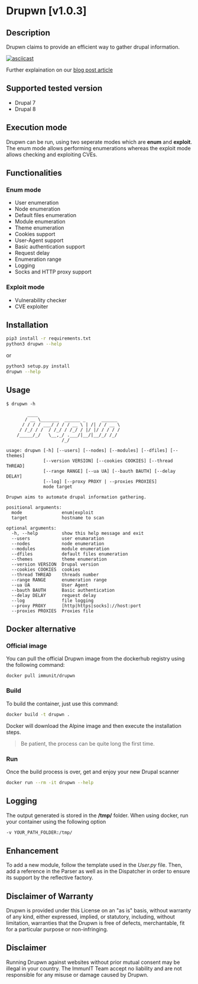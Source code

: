 # Drupwn [v1.0.3]

## Description

Drupwn claims to provide an efficient way to gather drupal information.

[![asciicast](https://asciinema.org/a/J6dQmUJVskyHV07iARITfoLan.svg)](https://asciinema.org/a/J6dQmUJVskyHV07iARITfoLan)

Further explaination on our [blog post article](https://www.immunit.ch/en/blog/2018/04/10/yet-another-drupal-scanner-drupwn-2/)

## Supported tested version

* Drupal 7
* Drupal 8

## Execution mode

Drupwn can be run, using two seperate modes which are **enum** and **exploit**.
The enum mode allows performing enumerations whereas the exploit mode allows checking and exploiting CVEs.

## Functionalities

### Enum mode

* User enumeration
* Node enumeration
* Default files enumeration
* Module enumeration
* Theme enumeration
* Cookies support
* User-Agent support
* Basic authentication support
* Request delay
* Enumeration range
* Logging
* Socks and HTTP proxy support

### Exploit mode

* Vulnerability checker
* CVE exploiter

## Installation

```bash
pip3 install -r requirements.txt
python3 drupwn --help
```

or

```bash
python3 setup.py install
drupwn --help
```

## Usage

```
$ drupwn -h

        ____
       / __ \_______  ______ _      ______
      / / / / ___/ / / / __ \ | /| / / __ \
     / /_/ / /  / /_/ / /_/ / |/ |/ / / / /
    /_____/_/   \__,_/ .___/|__/|__/_/ /_/
                     /_/

usage: drupwn [-h] [--users] [--nodes] [--modules] [--dfiles] [--themes]
              [--version VERSION] [--cookies COOKIES] [--thread THREAD]
              [--range RANGE] [--ua UA] [--bauth BAUTH] [--delay DELAY]
              [--log] [--proxy PROXY | --proxies PROXIES]
              mode target

Drupwn aims to automate drupal information gathering.

positional arguments:
  mode               enum|exploit
  target             hostname to scan

optional arguments:
  -h, --help         show this help message and exit
  --users            user enumaration
  --nodes            node enumeration
  --modules          module enumeration
  --dfiles           default files enumeration
  --themes           theme enumeration
  --version VERSION  Drupal version
  --cookies COOKIES  cookies
  --thread THREAD    threads number
  --range RANGE      enumeration range
  --ua UA            User Agent
  --bauth BAUTH      Basic authentication
  --delay DELAY      request delay
  --log              file logging
  --proxy PROXY      [http|https|socks]://host:port
  --proxies PROXIES  Proxies file
```

## Docker alternative

### Official image

You can pull the official Drupwn image from the dockerhub registry using the following command:

```
docker pull immunit/drupwn
```

### Build

To build the container, just use this command:

```bash
docker build -t drupwn .
```

Docker will download the Alpine image and then execute the installation steps.

> Be patient, the process can be quite long the first time.

### Run

Once the build process is over, get and enjoy your new Drupal scanner

```bash
docker run --rm -it drupwn --help
```

## Logging

The output generated is stored in the **/tmp/** folder.
When using docker, run your container using the following option

```bash
-v YOUR_PATH_FOLDER:/tmp/
```

## Enhancement

To add a new module, follow the template used in the *User.py* file.
Then, add a reference in the Parser as well as in the Dispatcher in order to ensure its support by the reflective factory.

## Disclaimer of Warranty

Drupwn is provided under this License on an "as is" basis, without warranty of any kind, either expressed, implied, or statutory, including, without limitation, warranties that the Drupwn is free of defects, merchantable, fit for a particular purpose or non-infringing.

## Disclaimer

Running Drupwn against websites without prior mutual consent may be illegal in your country. The ImmunIT Team accept no liability and are not responsible for any misuse or damage caused by Drupwn.
